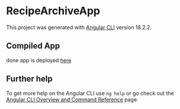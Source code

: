 # RecipeArchiveApp

This project was generated with [Angular CLI](https://github.com/angular/angular-cli) version 18.2.2.

## Compiled App

done app is deployed [here](https://johngtka.github.io/RecipeArchiveApp/browser)

## Further help

To get more help on the Angular CLI use `ng help` or go check out the [Angular CLI Overview and Command Reference](https://angular.dev/tools/cli) page.
